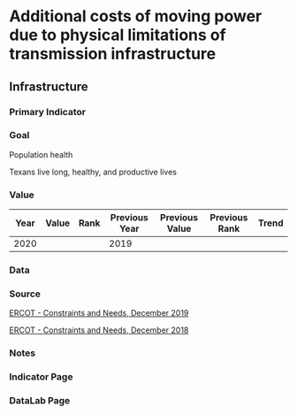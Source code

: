 # Additional costs of moving power due to physical limitations of transmission infrastructure

## Infrastructure

### Primary Indicator

### Goal

Population health

Texans live long, healthy, and productive lives

### Value

| Year      |  Value      | Rank        | Previous Year | Previous Value | Previous Rank | Trend | 
| ----------- | ----------- | ----------- | ----------- | ----------- | ----------- | -----------|
|   2020      |             |             |      2019   |             |             |            | 

### Data

### Source

[ERCOT - Constraints and Needs, December 2019](http://www.ercot.com/content/wcm/lists/172485/2019_Constraints_and_Needs.pdf)

[ERCOT - Constraints and Needs, December 2018](http://www.ercot.com/content/wcm/lists/144927/2018_Constraints_and_Needs_Report.pdf)


### Notes


### Indicator Page


### DataLab Page